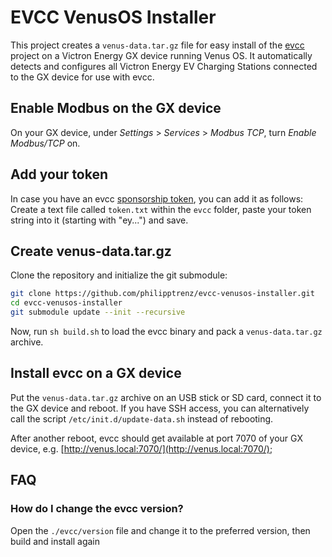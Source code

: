 # EVCC VenusOS Installer

This project creates a `venus-data.tar.gz` file for easy install of the [evcc](https://github.com/evcc-io/evcc) project on a Victron Energy GX device running Venus OS. It automatically detects and configures all Victron Energy EV Charging Stations connected to the GX device for use with evcc.

## Enable Modbus on the GX device

On your GX device, under *Settings* > *Services* > *Modbus TCP*, turn *Enable Modbus/TCP* on.

## Add your token

In case you have an evcc [sponsorship token](https://docs.evcc.io/en/docs/sponsorship/), you can add it as follows: 
Create a text file called `token.txt` within the `evcc` folder, paste your token string into it (starting with "ey...") and save.

## Create venus-data.tar.gz

Clone the repository and initialize the git submodule:
```sh
git clone https://github.com/philipptrenz/evcc-venusos-installer.git
cd evcc-venusos-installer
git submodule update --init --recursive
```

Now, run `sh build.sh` to load the evcc binary and pack a `venus-data.tar.gz` archive.

## Install evcc on a GX device

Put the `venus-data.tar.gz` archive on an USB stick or SD card, connect it to the GX device and reboot. If you have SSH access, you can alternatively call the script `/etc/init.d/update-data.sh` instead of rebooting.

After another reboot, evcc should get available at port 7070 of your GX device, e.g. [http://venus.local:7070/](http://venus.local:7070/);

## FAQ

### How do I change the evcc version?

Open the `./evcc/version` file and change it to the preferred version, then build and install again

